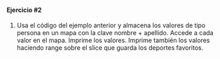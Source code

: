#### Ejercicio #2

1. Usa el código del ejemplo anterior y almacena los valores de tipo persona en un mapa con la clave nombre + apellido.
Accede a cada valor en el mapa. Imprime los valores. Imprime también los valores haciendo range sobre el slice
que guarda los deportes favoritos.